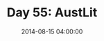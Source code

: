 ---
permalink: /jekyll/update/2014/08/15/day55
redirect_to: http://arounddh.elotroalex.com/jekyll/update/2014/08/15/day55
layout: base_redirect
title:  "Day 55: AustLit"
date:   2014-08-15 04:00:00
categories: jekyll update
---
